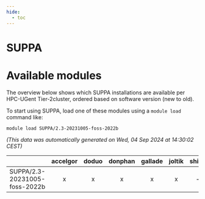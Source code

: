 ```yaml
---
hide:
  - toc
---
```


SUPPA
=====

# Available modules


The overview below shows which SUPPA installations are available per HPC-UGent Tier-2cluster, ordered based on software version (new to old).

To start using SUPPA, load one of these modules using a `module load` command like:

```shell
module load SUPPA/2.3-20231005-foss-2022b
```

*(This data was automatically generated on Wed, 04 Sep 2024 at 14:30:02 CEST)*  

| |accelgor|doduo|donphan|gallade|joltik|shinx|skitty|
| :---: | :---: | :---: | :---: | :---: | :---: | :---: | :---: |
|SUPPA/2.3-20231005-foss-2022b|x|x|x|x|x|-|x|
